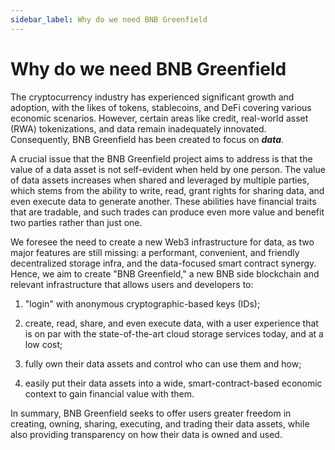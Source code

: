 ```yaml
---
sidebar_label: Why do we need BNB Greenfield
---
```


# Why do we need BNB Greenfield

The cryptocurrency industry has experienced significant growth and adoption, with the likes of tokens, stablecoins, and DeFi covering various economic scenarios. However, certain areas like credit, real-world asset (RWA) tokenizations, and data remain inadequately innovated. Consequently, BNB Greenfield has been created to focus on ***data***.

A crucial issue that the BNB Greenfield project aims to address is that the value of a data asset is not self-evident when held by one person. The value of data assets increases when shared and leveraged by multiple parties, which stems from the ability to write, read, grant rights for sharing data, and even execute data to generate another. These abilities have financial traits that are tradable, and such trades can produce even more value and benefit two parties rather than just one.

We foresee the need to create a new Web3 infrastructure for data, as two major features are still missing: a performant, convenient, and friendly decentralized storage infra, and the data-focused smart contract synergy.
Hence, we aim to create "BNB Greenfield," a new BNB side blockchain and relevant infrastructure that allows users and developers to:

1. "login" with anonymous cryptographic-based keys (IDs);

2. create, read, share, and even execute data, with a user experience that is on par with the state-of-the-art cloud storage services today, and at a low cost;

3. fully own their data assets and control who can use them and how;

4. easily put their data assets into a wide, smart-contract-based economic context to gain financial value with them.

In summary, BNB Greenfield seeks to offer users greater freedom in creating, owning, sharing, executing, and trading their data assets, while also providing transparency on how their data is owned and used.
